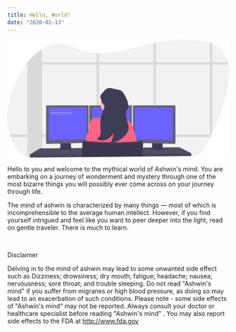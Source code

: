 ```yaml
---
title: Hello, World!
date: "2020-02-13"
---
```


![cover](./cover.svg)

Hello to you and welcome to the mythical world of Ashwin's mind. You are embarking on a journey of wonderment and mystery through one of the most bizarre things you will possibly ever come across on your journey through life.

The mind of ashwin is characterized by many things — most of which is incomprehensible to the average human intellect. However, if you find yourself intrigued and feel like you want to peer deeper into the light, read on gentle traveler. There is much to learn.

<br>

<span class="pl-corl">Disclaimer</span>

Delving in to the mind of ashwin may lead to some unwanted side effect such as Dizziness; drowsiness; dry mouth; fatigue; headache; nausea; nervousness; sore throat; and trouble sleeping. Do not read "Ashwin's mind" if you suffer from migranes or high blood pressure, as doing so may lead to an exacerbation of such conditions. Please note - some side effects of "Ashwin's mind" may not be reported. Always consult your doctor or healthcare specialist before reading "Ashwin's mind" . You may also report side effects to the FDA at http://www.fda.gov